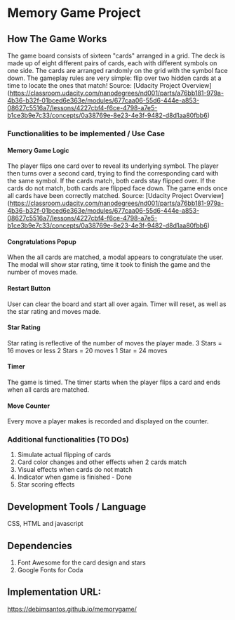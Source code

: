 # Memory Game Project

## How The Game Works
The game board consists of sixteen "cards" arranged in a grid. The deck is made up of eight different pairs of cards, each with different symbols on one side. The cards are arranged randomly on the grid with the symbol face down. The gameplay rules are very simple: flip over two hidden cards at a time to locate the ones that match!
Source: [Udacity Project Overview] (https://classroom.udacity.com/nanodegrees/nd001/parts/a76bb181-979a-4b36-b32f-01bced6e363e/modules/677caa06-55d6-444e-a853-08627c5516a7/lessons/4227cbf4-f6ce-4798-a7e5-b1ce3b9e7c33/concepts/0a38769e-8e23-4e3f-9482-d8d1aa80fbb6)

### Functionalities to be implemented / Use Case

#### Memory Game Logic
The player flips one card over to reveal its underlying symbol.
The player then turns over a second card, trying to find the corresponding card with the same symbol.
If the cards match, both cards stay flipped over.
If the cards do not match, both cards are flipped face down.
The game ends once all cards have been correctly matched.
Source: [Udacity Project Overview] (https://classroom.udacity.com/nanodegrees/nd001/parts/a76bb181-979a-4b36-b32f-01bced6e363e/modules/677caa06-55d6-444e-a853-08627c5516a7/lessons/4227cbf4-f6ce-4798-a7e5-b1ce3b9e7c33/concepts/0a38769e-8e23-4e3f-9482-d8d1aa80fbb6)

#### Congratulations Popup
When the all cards are matched, a modal appears to congratulate the user. The modal will show star rating, time it took to finish the game and the number of moves made.

#### Restart Button
User can clear the board and start all over again. Timer will reset, as well as the star rating and moves made.

#### Star Rating
Star rating is reflective of the number of moves the player made.
3 Stars = 16 moves or less
2 Stars = 20 moves
1 Star  = 24 moves

#### Timer
The game is timed. The timer starts when the player flips a card and ends when all cards are matched.

#### Move Counter
Every move a player makes is recorded and displayed on the counter.

### Additional functionalities (TO DOs)
1. Simulate actual flipping of cards
2. Card color changes and other effects when 2 cards match
3. Visual effects when cards do not match
4. Indicator when game is finished - Done
5. Star scoring effects

## Development Tools / Language
CSS, HTML and javascript

## Dependencies
1. Font Awesome for the card design and stars
2. Google Fonts for Coda

## Implementation URL: 
https://debimsantos.github.io/memorygame/
